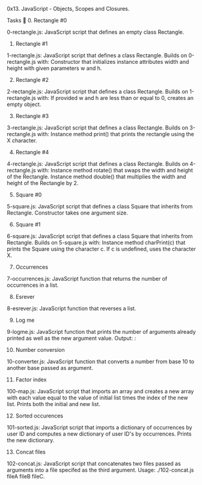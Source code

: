 0x13. JavaScript - Objects, Scopes and Closures.

Tasks 📃
0. Rectangle #0

0-rectangle.js: JavaScript script that defines an empty class Rectangle.

1. Rectangle #1

1-rectangle.js: JavaScript script that defines a class Rectangle. Builds on 0-rectangle.js with:
Constructor that initializes instance attributes width and height with given parameters w and h.

2. Rectangle #2

2-rectangle.js: JavaScript script that defines a class Rectangle. Builds on 1-rectangle.js with:
If provided w and h are less than or equal to 0, creates an empty object.

3. Rectangle #3

3-rectangle.js: JavaScript script that defines a class Rectangle. Builds on 3-rectangle.js with:
Instance method print() that prints the rectangle using the X character.

4. Rectangle #4

4-rectangle.js: JavaScript script that defines a class Rectangle. Builds on 4-rectangle.js with:
Instance method rotate() that swaps the width and height of the Rectangle.
Instance method double() that multiplies the width and height of the Rectangle by 2.

5. Square #0

5-square.js: JavaScript script that defines a class Square that inherits from Rectangle.
Constructor takes one argument size.

6. Square #1

6-square.js: JavaScript script that defines a class Square that inherits from Rectangle. Builds on 5-square.js with:
Instance method charPrint(c) that prints the Square using the character c.
If c is undefined, uses the character X.

7. Occurrences

7-occurrences.js: JavaScript function that returns the number of occurrences in a list.

8. Esrever

8-esrever.js: JavaScript function that reverses a list.

9. Log me

9-logme.js: JavaScript function that prints the number of arguments already printed as well as the new argument value.
Output: <number arguments already printed>: <current argument value>

10. Number conversion

10-converter.js: JavaScript function that converts a number from base 10 to another base passed as argument.

11. Factor index

100-map.js: JavaScript script that imports an array and creates a new array with each value equal to the value of initial list times the index of the new list.
Prints both the initial and new list.

12. Sorted occurences

101-sorted.js: JavaScript script that imports a dictionary of occurrences by user ID and computes a new dictionary of user ID's by occurrences.
Prints the new dictionary.

13. Concat files

102-concat.js: JavaScript script that concatenates two files passed as arguments into a file specifed as the third argument.
Usage: ./102-concat.js fileA fileB fileC.
